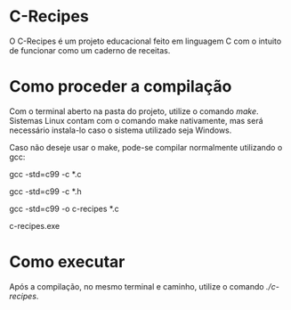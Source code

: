 # C-Recipes
O C-Recipes é um projeto educacional feito em linguagem C com o intuito de funcionar como um caderno de receitas.

# Como proceder a compilação
Com o terminal aberto na pasta do projeto, utilize o comando *make*.
Sistemas Linux contam com o comando make nativamente, mas será necessário instala-lo caso o sistema utilizado seja Windows.

Caso não deseje usar o make, pode-se compilar normalmente utilizando o gcc:

gcc -std=c99 -c *.c

gcc -std=c99 -c *.h

gcc -std=c99 -o c-recipes *.c

c-recipes.exe

# Como executar
Após a compilação, no mesmo terminal e caminho, utilize o comando *./c-recipes*.
